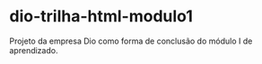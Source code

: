 # dio-trilha-html-modulo1
Projeto da empresa Dio como forma de conclusão do módulo I de aprendizado.
